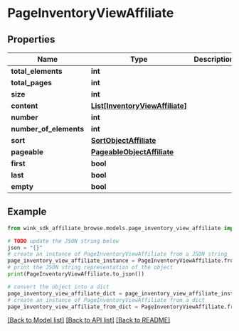 # PageInventoryViewAffiliate


## Properties

Name | Type | Description | Notes
------------ | ------------- | ------------- | -------------
**total_elements** | **int** |  | [optional] 
**total_pages** | **int** |  | [optional] 
**size** | **int** |  | [optional] 
**content** | [**List[InventoryViewAffiliate]**](InventoryViewAffiliate.md) |  | [optional] 
**number** | **int** |  | [optional] 
**number_of_elements** | **int** |  | [optional] 
**sort** | [**SortObjectAffiliate**](SortObjectAffiliate.md) |  | [optional] 
**pageable** | [**PageableObjectAffiliate**](PageableObjectAffiliate.md) |  | [optional] 
**first** | **bool** |  | [optional] 
**last** | **bool** |  | [optional] 
**empty** | **bool** |  | [optional] 

## Example

```python
from wink_sdk_affiliate_browse.models.page_inventory_view_affiliate import PageInventoryViewAffiliate

# TODO update the JSON string below
json = "{}"
# create an instance of PageInventoryViewAffiliate from a JSON string
page_inventory_view_affiliate_instance = PageInventoryViewAffiliate.from_json(json)
# print the JSON string representation of the object
print(PageInventoryViewAffiliate.to_json())

# convert the object into a dict
page_inventory_view_affiliate_dict = page_inventory_view_affiliate_instance.to_dict()
# create an instance of PageInventoryViewAffiliate from a dict
page_inventory_view_affiliate_from_dict = PageInventoryViewAffiliate.from_dict(page_inventory_view_affiliate_dict)
```
[[Back to Model list]](../README.md#documentation-for-models) [[Back to API list]](../README.md#documentation-for-api-endpoints) [[Back to README]](../README.md)


